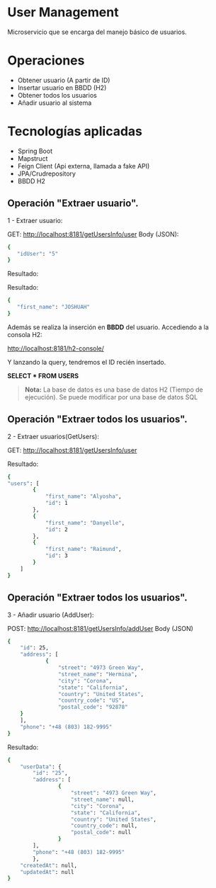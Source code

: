 # User Management

Microservicio que se encarga del manejo básico de usuarios. 

# Operaciones

- Obtener usuario (A partir de ID)
- Insertar usuario en BBDD (H2)
- Obtener todos los usuarios
- Añadir usuario al sistema

# Tecnologías aplicadas

-   Spring Boot
-   Mapstruct
-   Feign Client (Api externa, llamada a fake API)
-   JPA/Crudrepository
-   BBDD H2

## Operación "Extraer usuario".

1 - Extraer usuario:

GET:  [http://localhost:8181/getUsersInfo/user](http://localhost:8181/getUsersInfo/user)
Body (JSON):
```bash
{
   "idUser": "5"
}
```
Resultado:

Resultado:
```bash
{
   "first_name": "JOSHUAH"
}
```
Además se realiza la inserción en **BBDD** del usuario. Accediendo a la consola H2:

[http://localhost:8181/h2-console/](http://localhost:8181/h2-console/)

Y lanzando la query, tendremos el ID recién insertado.

**SELECT * FROM USERS**
> **Nota:** La base de datos es una base de datos H2 (Tiempo de ejecución). Se puede modificar por una base de datos SQL

## Operación "Extraer todos los usuarios".

2 - Extraer usuarios(GetUsers):

GET:  [http://localhost:8181/getUsersInfo/user](http://localhost:8181/getUsersInfo/user)

Resultado:
```bash
{
"users": [
		{
			"first_name": "Alyosha",
			"id": 1
		},
		{
			"first_name": "Danyelle",
			"id": 2
		},
		{
			"first_name": "Raimund",
			"id": 3
		}
	]
}
```

## Operación "Extraer todos los usuarios".

3 - Añadir usuario (AddUser):

POST:  [http://localhost:8181/getUsersInfo/addUser](http://localhost:8181/getUsersInfo/user)
Body (JSON)
```bash
{
	"id": 25,
	"address": [
			{
				"street": "4973 Green Way",
				"street_name": "Hermina",
				"city": "Corona",
				"state": "California",
				"country": "United States",
				"country_code": "US",
				"postal_code": "92878"
	}
	],
	"phone": "+48 (803) 182-9995"
}
```
Resultado:
```bash
{
	"userData": {
		"id": "25",
		"address": [
				{
					"street": "4973 Green Way",
					"street_name": null,
					"city": "Corona",
					"state": "California",
					"country": "United States",
					"country_code": null,
					"postal_code": null
				}
		],
		"phone": "+48 (803) 182-9995"
		},
	"createdAt": null,
	"updatedAt": null
}
```
